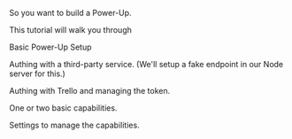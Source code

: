 So you want to build a Power-Up.

This tutorial will walk you through 

Basic Power-Up Setup

Authing with a third-party service. (We'll setup a fake endpoint in our Node server for this.)

Authing with Trello and managing the token.

One or two basic capabilities.

Settings to manage the capabilities.
